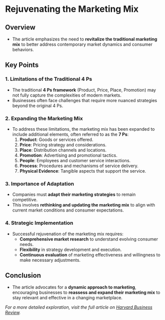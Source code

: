 # Rejuvenating the Marketing Mix

## Overview
- The article emphasizes the need to **revitalize the traditional marketing mix** to better address contemporary market dynamics and consumer behaviors.

## Key Points

### 1. Limitations of the Traditional 4 Ps
- The traditional **4 Ps framework** (Product, Price, Place, Promotion) may not fully capture the complexities of modern markets.
- Businesses often face challenges that require more nuanced strategies beyond the original 4 Ps.

### 2. Expanding the Marketing Mix
- To address these limitations, the marketing mix has been expanded to include additional elements, often referred to as the **7 Ps**:
  1. **Product**: Goods or services offered.
  2. **Price**: Pricing strategy and considerations.
  3. **Place**: Distribution channels and locations.
  4. **Promotion**: Advertising and promotional tactics.
  5. **People**: Employees and customer service interactions.
  6. **Process**: Procedures and mechanisms of service delivery.
  7. **Physical Evidence**: Tangible aspects that support the service.

### 3. Importance of Adaptation
- Companies must **adapt their marketing strategies** to remain competitive.
- This involves **rethinking and updating the marketing mix** to align with current market conditions and consumer expectations.

### 4. Strategic Implementation
- Successful rejuvenation of the marketing mix requires:
  - **Comprehensive market research** to understand evolving consumer needs.
  - **Flexibility** in strategy development and execution.
  - **Continuous evaluation** of marketing effectiveness and willingness to make necessary adjustments.

## Conclusion
- The article advocates for a **dynamic approach to marketing**, encouraging businesses to **reassess and expand their marketing mix** to stay relevant and effective in a changing marketplace.

*For a more detailed exploration, visit the full article on [Harvard Business Review](https://hbr.org/1985/09/rejuvenating-the-marketing-mix).*
